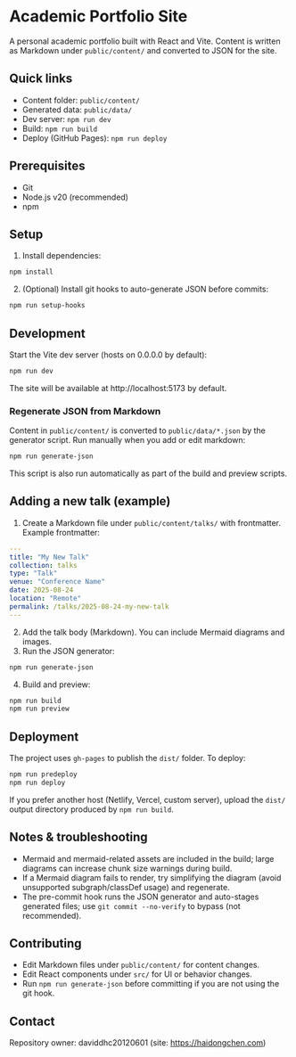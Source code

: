 # Academic Portfolio Site

A personal academic portfolio built with React and Vite. Content is written as Markdown under `public/content/` and converted to JSON for the site.

## Quick links
- Content folder: `public/content/`
- Generated data: `public/data/`
- Dev server: `npm run dev`
- Build: `npm run build`
- Deploy (GitHub Pages): `npm run deploy`

## Prerequisites
- Git
- Node.js v20 (recommended)
- npm

## Setup
1. Install dependencies:

```bash
npm install
```

2. (Optional) Install git hooks to auto-generate JSON before commits:

```bash
npm run setup-hooks
```

## Development
Start the Vite dev server (hosts on 0.0.0.0 by default):

```bash
npm run dev
```

The site will be available at http://localhost:5173 by default.

### Regenerate JSON from Markdown
Content in `public/content/` is converted to `public/data/*.json` by the generator script. Run manually when you add or edit markdown:

```bash
npm run generate-json
```

This script is also run automatically as part of the build and preview scripts.

## Adding a new talk (example)
1. Create a Markdown file under `public/content/talks/` with frontmatter. Example frontmatter:

```yaml
---
title: "My New Talk"
collection: talks
type: "Talk"
venue: "Conference Name"
date: 2025-08-24
location: "Remote"
permalink: /talks/2025-08-24-my-new-talk
---
```

2. Add the talk body (Markdown). You can include Mermaid diagrams and images.
3. Run the JSON generator:

```bash
npm run generate-json
```

4. Build and preview:

```bash
npm run build
npm run preview
```

## Deployment
The project uses `gh-pages` to publish the `dist/` folder. To deploy:

```bash
npm run predeploy
npm run deploy
```

If you prefer another host (Netlify, Vercel, custom server), upload the `dist/` output directory produced by `npm run build`.

## Notes & troubleshooting
- Mermaid and mermaid-related assets are included in the build; large diagrams can increase chunk size warnings during build.
- If a Mermaid diagram fails to render, try simplifying the diagram (avoid unsupported subgraph/classDef usage) and regenerate.
- The pre-commit hook runs the JSON generator and auto-stages generated files; use `git commit --no-verify` to bypass (not recommended).

## Contributing
- Edit Markdown files under `public/content/` for content changes.
- Edit React components under `src/` for UI or behavior changes.
- Run `npm run generate-json` before committing if you are not using the git hook.

## Contact
Repository owner: daviddhc20120601 (site: https://haidongchen.com)